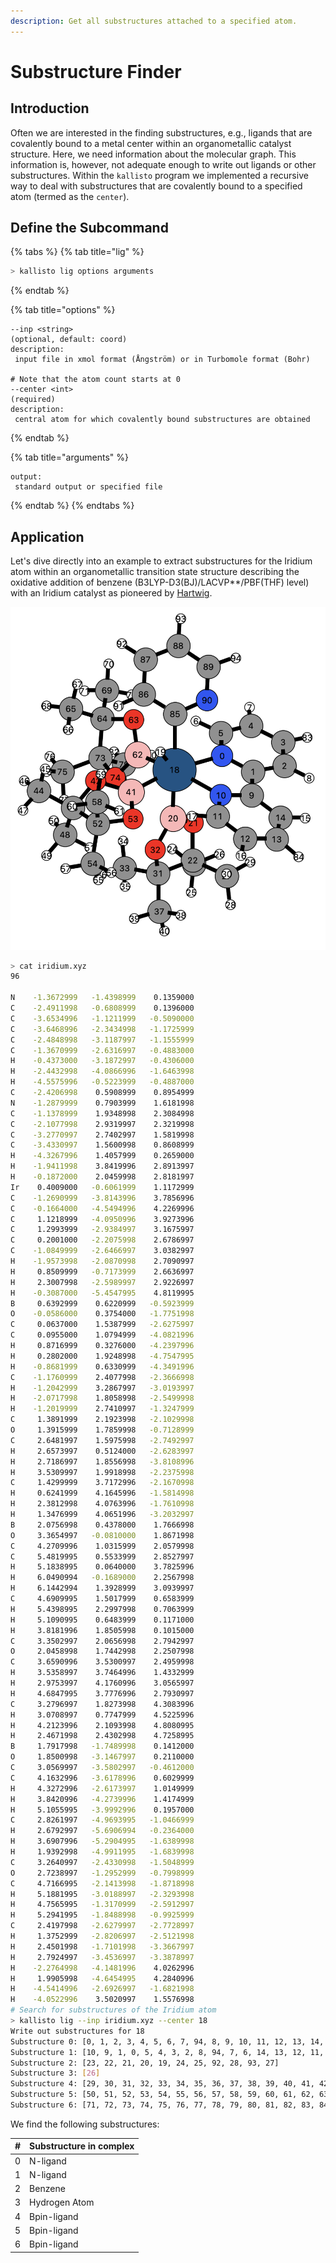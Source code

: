 ```yaml
---
description: Get all substructures attached to a specified atom.
---
```


# Substructure Finder

## Introduction

Often we are interested in the finding substructures, e.g., ligands that are covalently bound to a metal center within an organometallic catalyst structure. Here, we need information about the molecular graph. This information is, however, not adequate enough to write out ligands or other substructures. Within the `kallisto` program we implemented a recursive way to deal with substructures that are covalently bound to a specified atom \(termed as the `center`\).

## Define the Subcommand

{% tabs %}
{% tab title="lig" %}
```bash
> kallisto lig options arguments
```
{% endtab %}

{% tab title="options" %}
```markup
--inp <string> 
(optional, default: coord)
description: 
 input file in xmol format (Ångström) or in Turbomole format (Bohr)

# Note that the atom count starts at 0
--center <int>
(required)
description:
 central atom for which covalently bound substructures are obtained
```
{% endtab %}

{% tab title="arguments" %}
```text
output: 
 standard output or specified file
```
{% endtab %}
{% endtabs %}

## Application

Let's dive directly into an example to extract substructures for the Iridium atom within an organometallic transition state structure describing the oxidative addition of benzene \(B3LYP-D3\(BJ\)/LACVP\*\*/PBF\(THF\) level\) with an Iridium catalyst as pioneered by [Hartwig](https://pubs.acs.org/doi/10.1021/ja412563e).

![Transition state structure for the oxidative addition \(Hartwig&apos;s Iridium catalyzed borylation\)](../.gitbook/assets/iridium_exs.png)

```bash
> cat iridium.xyz
96

N    -1.3672999   -1.4398999    0.1359000
C    -2.4911998   -0.6808999    0.1396000
C    -3.6534996   -1.1211999   -0.5090000
C    -3.6468996   -2.3434998   -1.1725999
C    -2.4848998   -3.1187997   -1.1555999
C    -1.3670999   -2.6316997   -0.4883000
H    -0.4373000   -3.1872997   -0.4306000
H    -2.4432998   -4.0866996   -1.6463998
H    -4.5575996   -0.5223999   -0.4887000
C    -2.4206998    0.5908999    0.8954999
N    -1.2879999    0.7903999    1.6181998
C    -1.1378999    1.9348998    2.3084998
C    -2.1077998    2.9319997    2.3219998
C    -3.2770997    2.7402997    1.5819998
C    -3.4330997    1.5600998    0.8608999
H    -4.3267996    1.4057999    0.2659000
H    -1.9411998    3.8419996    2.8913997
H    -0.1872000    2.0459998    2.8181997
Ir    0.4009000   -0.6061999    1.1172999
C    -1.2690999   -3.8143996    3.7856996
C    -0.1664000   -4.5494996    4.2269996
C     1.1218999   -4.0950996    3.9273996
C     1.2993999   -2.9384997    3.1675997
C     0.2001000   -2.2075998    2.6786997
C    -1.0849999   -2.6466997    3.0382997
H    -1.9573998   -2.0870998    2.7090997
H     0.8509999   -0.7173999    2.6636997
H     2.3007998   -2.5989997    2.9226997
H    -0.3087000   -5.4547995    4.8119995
B     0.6392999    0.6220999   -0.5923999
O    -0.0586000    0.3754000   -1.7751998
C     0.0637000    1.5387999   -2.6275997
C     0.0955000    1.0794999   -4.0821996
H     0.8716999    0.3276000   -4.2397996
H     0.2802000    1.9248998   -4.7547995
H    -0.8681999    0.6330999   -4.3491996
C    -1.1760999    2.4077998   -2.3666998
H    -1.2042999    3.2867997   -3.0193997
H    -2.0717998    1.8058998   -2.5499998
H    -1.2019999    2.7410997   -1.3247999
C     1.3891999    2.1923998   -2.1029998
O     1.3915999    1.7859998   -0.7128999
C     2.6481997    1.5975998   -2.7492997
H     2.6573997    0.5124000   -2.6283997
H     2.7186997    1.8556998   -3.8108996
H     3.5309997    1.9918998   -2.2375998
C     1.4299999    3.7172996   -2.1670998
H     0.6241999    4.1645996   -1.5814998
H     2.3812998    4.0763996   -1.7610998
H     1.3476999    4.0651996   -3.2032997
B     2.0756998    0.4378000    1.7666998
O     3.3654997   -0.0810000    1.8671998
C     4.2709996    1.0315999    2.0579998
C     5.4819995    0.5533999    2.8527997
H     5.1838995    0.0640000    3.7825996
H     6.0490994   -0.1689000    2.2567998
H     6.1442994    1.3928999    3.0939997
C     4.6909995    1.5017999    0.6583999
H     5.4398995    2.2997998    0.7063999
H     5.1090995    0.6483999    0.1171000
H     3.8181996    1.8505998    0.1015000
C     3.3502997    2.0656998    2.7942997
O     2.0458998    1.7442998    2.2507998
C     3.6590996    3.5300997    2.4959998
H     3.5358997    3.7464996    1.4332999
H     2.9753997    4.1760996    3.0565997
H     4.6847995    3.7776996    2.7930997
C     3.2796997    1.8273998    4.3083996
H     3.0708997    0.7747999    4.5225996
H     4.2123996    2.1093998    4.8080995
H     2.4671998    2.4302998    4.7258995
B     1.7917998   -1.7489998    0.1412000
O     1.8500998   -3.1467997    0.2110000
C     3.0569997   -3.5802997   -0.4612000
C     4.1632996   -3.6178996    0.6029999
H     4.3272996   -2.6173997    1.0149999
H     3.8420996   -4.2739996    1.4174999
H     5.1055995   -3.9992996    0.1957000
C     2.8261997   -4.9693995   -1.0466999
H     2.6792997   -5.6906994   -0.2364000
H     3.6907996   -5.2904995   -1.6389998
H     1.9392998   -4.9911995   -1.6839998
C     3.2640997   -2.4330998   -1.5048999
O     2.7238997   -1.2952999   -0.7998999
C     4.7166995   -2.1413998   -1.8718998
H     5.1881995   -3.0188997   -2.3293998
H     4.7565995   -1.3170999   -2.5912997
H     5.2941995   -1.8488998   -0.9925999
C     2.4197998   -2.6279997   -2.7728997
H     1.3752999   -2.8206997   -2.5121998
H     2.4501998   -1.7101998   -3.3667997
H     2.7924997   -3.4536997   -3.3878997
H    -2.2764998   -4.1481996    4.0262996
H     1.9905998   -4.6454995    4.2840996
H    -4.5414996   -2.6926997   -1.6821998
H    -4.0522996    3.5020997    1.5576998
# Search for substructures of the Iridium atom
> kallisto lig --inp iridium.xyz --center 18
Write out substructures for 18
Substructure 0: [0, 1, 2, 3, 4, 5, 6, 7, 94, 8, 9, 10, 11, 12, 13, 14, 15, 95, 16, 17]
Substructure 1: [10, 9, 1, 0, 5, 4, 3, 2, 8, 94, 7, 6, 14, 13, 12, 11, 17, 16, 95, 15]
Substructure 2: [23, 22, 21, 20, 19, 24, 25, 92, 28, 93, 27]
Substructure 3: [26]
Substructure 4: [29, 30, 31, 32, 33, 34, 35, 36, 37, 38, 39, 40, 41, 42, 43, 44, 45, 46, 47, 48, 49]
Substructure 5: [50, 51, 52, 53, 54, 55, 56, 57, 58, 59, 60, 61, 62, 63, 64, 65, 66, 67, 68, 69, 70]
Substructure 6: [71, 72, 73, 74, 75, 76, 77, 78, 79, 80, 81, 82, 83, 84, 85, 86, 87, 88, 89, 90, 91]
```

We find the following substructures:

| \# | Substructure in complex |
| :--- | :--- |
| 0 | N-ligand |
| 1 | N-ligand |
| 2 | Benzene |
| 3 | Hydrogen Atom |
| 4 | Bpin-ligand |
| 5 | Bpin-ligand |
| 6 | Bpin-ligand |

